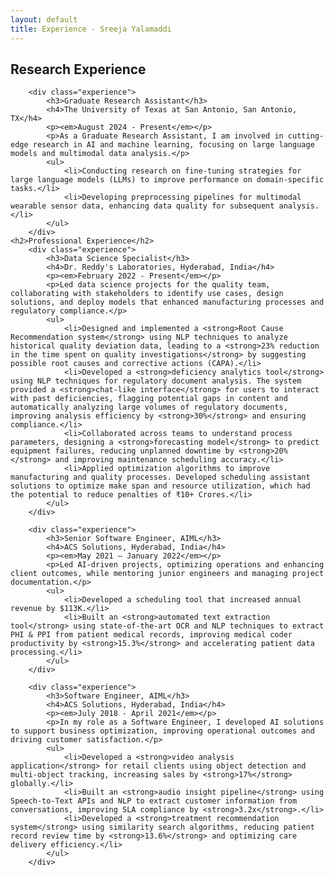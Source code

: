 ```yaml
---
layout: default
title: Experience - Sreeja Yalamaddi
---
```


<section>
    <h2>Research Experience</h2>
	
	    <div class="experience">
			<h3>Graduate Research Assistant</h3>
			<h4>The University of Texas at San Antonio, San Antonio, TX</h4>
			<p><em>August 2024 - Present</em></p>
			<p>As a Graduate Research Assistant, I am involved in cutting-edge research in AI and machine learning, focusing on large language models and multimodal data analysis.</p>
			<ul>
				<li>Conducting research on fine-tuning strategies for large language models (LLMs) to improve performance on domain-specific tasks.</li>
				<li>Developing preprocessing pipelines for multimodal wearable sensor data, enhancing data quality for subsequent analysis.</li>
			</ul>
		</div>
	<h2>Professional Experience</h2>
		<div class="experience">
			<h3>Data Science Specialist</h3>
			<h4>Dr. Reddy's Laboratories, Hyderabad, India</h4>
			<p><em>February 2022 - Present</em></p>
			<p>Led data science projects for the quality team, collaborating with stakeholders to identify use cases, design solutions, and deploy models that enhanced manufacturing processes and regulatory compliance.</p>
			<ul>
				<li>Designed and implemented a <strong>Root Cause Recommendation system</strong> using NLP techniques to analyze historical quality deviation data, leading to a <strong>23% reduction in the time spent on quality investigations</strong> by suggesting possible root causes and corrective actions (CAPA).</li>
				<li>Developed a <strong>deficiency analytics tool</strong> using NLP techniques for regulatory document analysis. The system provided a <strong>chat-like interface</strong> for users to interact with past deficiencies, flagging potential gaps in content and automatically analyzing large volumes of regulatory documents, improving analysis efficiency by <strong>30%</strong> and ensuring compliance.</li>
				<li>Collaborated across teams to understand process parameters, designing a <strong>forecasting model</strong> to predict equipment failures, reducing unplanned downtime by <strong>20%</strong> and improving maintenance scheduling accuracy.</li>
				<li>Applied optimization algorithms to improve manufacturing and quality processes. Developed scheduling assistant solutions to optimize make span and resource utilization, which had the potential to reduce penalties of ₹10+ Crores.</li>
			</ul>
		</div>

		<div class="experience">
			<h3>Senior Software Engineer, AIML</h3>
			<h4>ACS Solutions, Hyderabad, India</h4>
			<p><em>May 2021 – January 2022</em></p>
			<p>Led AI-driven projects, optimizing operations and enhancing client outcomes, while mentoring junior engineers and managing project documentation.</p>
			<ul>
				<li>Developed a scheduling tool that increased annual revenue by $113K.</li>
				<li>Built an <strong>automated text extraction tool</strong> using state-of-the-art OCR and NLP techniques to extract PHI & PPI from patient medical records, improving medical coder productivity by <strong>15.3%</strong> and accelerating patient data processing.</li>
			</ul>
		</div>

		<div class="experience">
			<h3>Software Engineer, AIML</h3>
			<h4>ACS Solutions, Hyderabad, India</h4>
			<p><em>July 2018 - April 2021</em></p>
			<p>In my role as a Software Engineer, I developed AI solutions to support business optimization, improving operational outcomes and driving customer satisfaction.</p>
			<ul>
				<li>Developed a <strong>video analysis application</strong> for retail clients using object detection and multi-object tracking, increasing sales by <strong>17%</strong> globally.</li>
				<li>Built an <strong>audio insight pipeline</strong> using Speech-to-Text APIs and NLP to extract customer information from conversations, improving SLA compliance by <strong>3.2x</strong>.</li>
				<li>Developed a <strong>treatment recommendation system</strong> using similarity search algorithms, reducing patient record review time by <strong>13.6%</strong> and optimizing care delivery efficiency.</li>
			</ul>
		</div>
		
</section>
